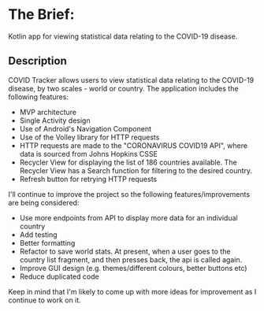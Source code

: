 # The Brief:

Kotlin app for viewing statistical data relating to the COVID-19 disease. 

## Description

COVID Tracker allows users to view statistical data relating to the COVID-19 disease, by two scales - world or country. The application includes the following features:
* MVP architecture
* Single Activity design
* Use of Android's Navigation Component
* Use of the Volley library for HTTP requests
* HTTP requests are made to the "CORONAVIRUS COVID19 API", where data is sourced from Johns Hopkins CSSE
* Recycler View for displaying the list of 186 countries available. The Recycler View has a Search function for filtering to the desired country. 
* Refresh button for retrying HTTP requests

I'll continue to improve the project so the following features/improvements are being considered:
* Use more endpoints from API to display more data for an individual country
* Add testing
* Better formatting
* Refactor to save world stats. At present, when a user goes to the country list fragment, and then presses back, the api is called again.
* Improve GUI design (e.g. themes/different colours, better buttons etc)
* Reduce duplicated code

Keep in mind that I'm likely to come up with more ideas for improvement as I continue to work on it.

